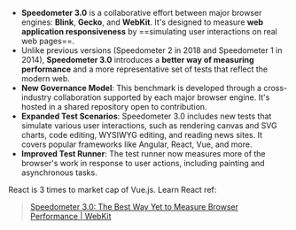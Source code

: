 - **Speedometer 3.0** is a collaborative effort between major browser engines: **Blink**, **Gecko**, and **WebKit**. It's designed to measure **web application responsiveness** by ==simulating user interactions on real web pages==.
- Unlike previous versions (Speedometer 2 in 2018 and Speedometer 1 in 2014), **Speedometer 3.0** introduces a **better way of measuring performance** and a more representative set of tests that reflect the modern web.
- **New Governance Model**: This benchmark is developed through a cross-industry collaboration supported by each major browser engine. It's hosted in a shared repository open to contribution.
- **Expanded Test Scenarios**: Speedometer 3.0 includes new tests that simulate various user interactions, such as rendering canvas and SVG charts, code editing, WYSIWYG editing, and reading news sites. It covers popular frameworks like Angular, React, Vue, and more.
- **Improved Test Runner**: The test runner now measures more of the browser's work in response to user actions, including painting and asynchronous tasks.

React is 3 times to market cap of Vue.js. Learn React 
ref: 
> [Speedometer 3.0: The Best Way Yet to Measure Browser Performance | WebKit](https://webkit.org/blog/15131/speedometer-3-0-the-best-way-yet-to-measure-browser-performance/)

